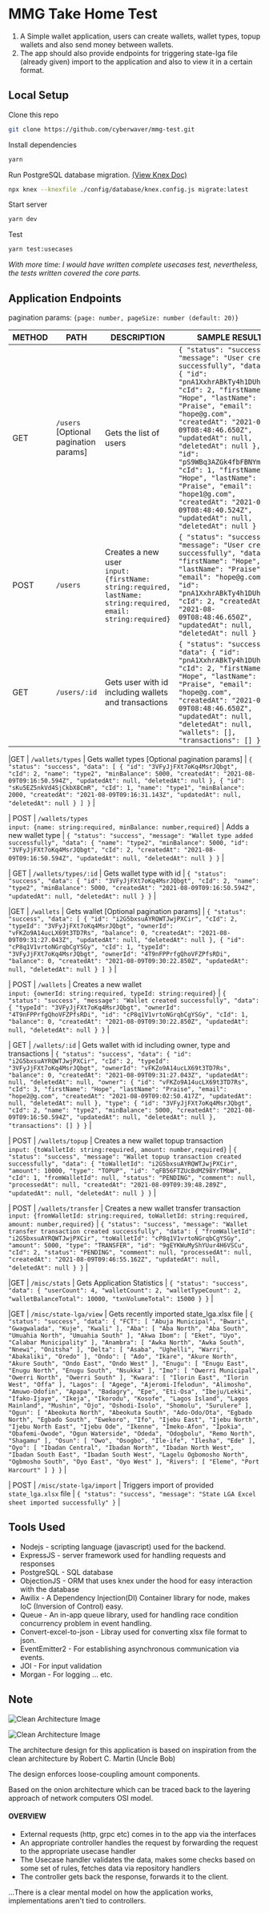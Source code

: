 # MMG Take Home Test

1. A Simple wallet application, users can create wallets, wallet types, topup wallets and also send money between wallets.
2. The app should also provide endpoints for triggering state-lga file (already given) import to the application and also to view it in a certain format.

## Local Setup

Clone this repo

```bash
git clone https://github.com/cyberwaver/mmg-test.git
```

Install dependencies

```bash
yarn
```

Run PostgreSQL database migration. [(View Knex Doc)](http://knexjs.org/)

```bash
npx knex --knexfile ./config/database/knex.config.js migrate:latest
```

Start server

```bash
yarn dev
```

Test

```bash
yarn test:usecases
```

_With more time: I would have written complete usecases test, nevertheless, the tests written covered the core parts._

## Application Endpoints

pagination params: `{page: number, pageSize: number (default: 20)}`

| METHOD | PATH                                  | DESCRIPTION                                                                                                       | SAMPLE RESULT                                                                                                                                                                                                                                                                                                                                                                                                                                                                |
| ------ | ------------------------------------- | ----------------------------------------------------------------------------------------------------------------- | ---------------------------------------------------------------------------------------------------------------------------------------------------------------------------------------------------------------------------------------------------------------------------------------------------------------------------------------------------------------------------------------------------------------------------------------------------------------------------- |
| GET    | `/users` [Optional pagination params] | Gets the list of users                                                                                            | `{ "status": "success", "message": "User created successfully", "data": [ { "id": "pnA1XxhrABkTy4h1DUhEpA", "cId": 2, "firstName": "Hope", "lastName": "Praise", "email": "hope@g.com", "createdAt": "2021-08-09T08:48:46.650Z", "updatedAt": null, "deletedAt": null }, { "id": "pS9WBq3AZGk4fbFBNYmshU", "cId": 1, "firstName": "Hope", "lastName": "Praise", "email": "hope1@g.com", "createdAt": "2021-08-09T08:48:40.524Z", "updatedAt": null, "deletedAt": null } ] }` |
| POST   | `/users`                              | Creates a new user <br/> `input: {firstName: string:required, lastName: string:required, email: string:required}` | `{ "status": "success", "message": "User created successfully", "data": { "firstName": "Hope", "lastName": "Praise", "email": "hope@g.com", "id": "pnA1XxhrABkTy4h1DUhEpA", "cId": 2, "createdAt": "2021-08-09T08:48:46.650Z", "updatedAt": null, "deletedAt": null } }`                                                                                                                                                                                                     |
| GET    | `/users/:id`                          | Gets user with id including wallets and transactions                                                              | `{ "status": "success", "data": { "id": "pnA1XxhrABkTy4h1DUhEpA", "cId": 2, "firstName": "Hope", "lastName": "Praise", "email": "hope@g.com", "createdAt": "2021-08-09T08:48:46.650Z", "updatedAt": null, "deletedAt": null, "wallets": [], "transactions": [] } }`                                                                                                                                                                                                          |

|GET | `/wallets/types` | Gets wallet types [Optional pagination params] | `{ "status": "success", "data": [ { "id": "3VFyJjFXt7oKq4MsrJQbgt", "cId": 2, "name": "type2", "minBalance": 5000, "createdAt": "2021-08-09T09:16:50.594Z", "updatedAt": null, "deletedAt": null }, { "id": "sKu5EZ5nkVd4SjCkbX8CmR", "cId": 1, "name": "type1", "minBalance": 2000, "createdAt": "2021-08-09T09:16:31.143Z", "updatedAt": null, "deletedAt": null } ] }`
|

| POST | `/wallets/types` <br/> `input: {name: string:required, minBalance: number,required}` | Adds a new wallet type | `{ "status": "success", "message": "Wallet type added successfully", "data": { "name": "type2", "minBalance": 5000, "id": "3VFyJjFXt7oKq4MsrJQbgt", "cId": 2, "createdAt": "2021-08-09T09:16:50.594Z", "updatedAt": null, "deletedAt": null } }` |

| GET | `/wallets/types/:id` | Gets wallet type with id | `{ "status": "success", "data": { "id": "3VFyJjFXt7oKq4MsrJQbgt", "cId": 2, "name": "type2", "minBalance": 5000, "createdAt": "2021-08-09T09:16:50.594Z", "updatedAt": null, "deletedAt": null } }` |

|GET | `/wallets` | Gets wallet [Optional pagination params] | `{ "status": "success", "data": [ { "id": "i2G5bxsuAYRQWTJwjPXCir", "cId": 2, "typeId": "3VFyJjFXt7oKq4MsrJQbgt", "ownerId": "vFKZo9A14ucLX69t3TD7Rs", "balance": 0, "createdAt": "2021-08-09T09:31:27.043Z", "updatedAt": null, "deletedAt": null }, { "id": "cP8q1V1vrtoNGrqbCgYSGy", "cId": 1, "typeId": "3VFyJjFXt7oKq4MsrJQbgt", "ownerId": "4T9nFPPrfgQhoVFZPfsRDi", "balance": 0, "createdAt": "2021-08-09T09:30:22.850Z", "updatedAt": null, "deletedAt": null } ] }` |

| POST | `/wallets` | Creates a new wallet <br/> `input: {ownerId: string:required, typeId: string:required}` | `{ "status": "success", "message": "Wallet created successfully", "data": { "typeId": "3VFyJjFXt7oKq4MsrJQbgt", "ownerId": "4T9nFPPrfgQhoVFZPfsRDi", "id": "cP8q1V1vrtoNGrqbCgYSGy", "cId": 1, "balance": 0, "createdAt": "2021-08-09T09:30:22.850Z", "updatedAt": null, "deletedAt": null } }` |

| GET | `/wallets/:id` | Gets wallet with id including owner, type and transactions | `{ "status": "success", "data": { "id": "i2G5bxsuAYRQWTJwjPXCir", "cId": 2, "typeId": "3VFyJjFXt7oKq4MsrJQbgt", "ownerId": "vFKZo9A14ucLX69t3TD7Rs", "balance": 0, "createdAt": "2021-08-09T09:31:27.043Z", "updatedAt": null, "deletedAt": null, "owner": { "id": "vFKZo9A14ucLX69t3TD7Rs", "cId": 3, "firstName": "Hope", "lastName": "Praise", "email": "hope2@g.com", "createdAt": "2021-08-09T09:02:50.417Z", "updatedAt": null, "deletedAt": null }, "type": { "id": "3VFyJjFXt7oKq4MsrJQbgt", "cId": 2, "name": "type2", "minBalance": 5000, "createdAt": "2021-08-09T09:16:50.594Z", "updatedAt": null, "deletedAt": null }, "transactions": [] } }` |

| POST | `/wallets/topup` | Creates a new wallet topup transaction <br/> `input: {toWalletId: string:required, amount: number,required}` | `{ "status": "success", "message": "Wallet topup transaction created successfully", "data": { "toWalletId": "i2G5bxsuAYRQWTJwjPXCir", "amount": 10000, "type": "TOPUP", "id": "qFB56FTZUcBdMZ98YrTMbW", "cId": 1, "fromWalletId": null, "status": "PENDING", "comment": null, "processedAt": null, "createdAt": "2021-08-09T09:39:48.289Z", "updatedAt": null, "deletedAt": null } }` |

| POST | `/wallets/transfer` | Creates a new wallet transfer transaction <br/> `input: {fromWalletId: string:required, toWalletId: string:required, amount: number,required}` | `{ "status": "success", "message": "Wallet transfer transaction created successfully", "data": { "fromWalletId": "i2G5bxsuAYRQWTJwjPXCir", "toWalletId": "cP8q1V1vrtoNGrqbCgYSGy", "amount": 5000, "type": "TRANSFER", "id": "9gEYKWuMyShYUur4H6VSCu", "cId": 2, "status": "PENDING", "comment": null, "processedAt": null, "createdAt": "2021-08-09T09:46:55.162Z", "updatedAt": null, "deletedAt": null } }` |

|GET | `/misc/stats` | Gets Application Statistics | `{ "status": "success", "data": { "userCount": 4, "walletCount": 2, "walletTypeCount": 2, "walletBalanceTotal": 10000, "txnVolumeTotal": 15000 } }` |

|GET | `/misc/state-lga/view` | Gets recently imported state_lga.xlsx file | `{ "status": "success", "data": { "FCT": [ "Abuja Municipal", "Bwari", "Gwagwalada", "Kuje", "Kwali" ], "Aba": [ "Aba North", "Aba South", "Umuahia North", "Umuahia South" ], "Akwa Ibom": [ "Eket", "Uyo", "Calabar Municipality" ], "Anambra": [ "Awka North", "Awka South", "Nnewi", "Onitsha" ], "Delta": [ "Asaba", "Ughelli", "Warri", "Abakaliki", "Oredo" ], "Ondo": [ "Ado", "Ikare", "Akure North", "Akure South", "Ondo East", "Ondo West" ], "Enugu": [ "Enugu East", "Enugu North", "Enugu South", "Nsukka" ], "Imo": [ "Owerri Municipal", "Owerri North", "Owerri South" ], "Kwara": [ "Ilorin East", "Ilorin West", "Offa" ], "Lagos": [ "Agege", "Ajeromi-Ifelodun", "Alimosho", "Amuwo-Odofin", "Apapa", "Badagry", "Epe", "Eti-Osa", "Ibeju/Lekki", "Ifako-Ijaye", "Ikeja", "Ikorodu", "Kosofe", "Lagos Island", "Lagos Mainland", "Mushin", "Ojo", "Oshodi-Isolo", "Shomolu", "Surulere" ], "Ogun": [ "Abeokuta North", "Abeokuta South", "Ado-Odo/Ota", "Egbado North", "Egbado South", "Ewekoro", "Ifo", "Ijebu East", "Ijebu North", "Ijebu North East", "Ijebu Ode", "Ikenne", "Imeko-Afon", "Ipokia", "Obafemi-Owode", "Ogun Waterside", "Odeda", "Odogbolu", "Remo North", "Shagamu" ], "Osun": [ "Owo", "Osogbo", "Ile-ife", "Ilesha", "Ede" ], "Oyo": [ "Ibadan Central", "Ibadan North", "Ibadan North West", "Ibadan South East", "Ibadan South West", "Lagelu Ogbomosho North", "Ogbmosho South", "Oyo East", "Oyo West" ], "Rivers": [ "Eleme", "Port Harcourt" ] } }` |

| POST | `/misc/state-lga/import` | Triggers import of provided `state_lga.xlsx` file | `{ "status": "success", "message": "State LGA Excel sheet imported successfully" }` |

## Tools Used

- Nodejs - scripting language (javascript) used for the backend.
- ExpressJS - server framework used for handling requests and responses
- PostgreSQL - SQL database
- ObjectionJS - ORM that uses knex under the hood for easy interaction with the database
- Awilix - A Dependency Injection(DI) Container library for node, makes IoC (Inversion of Control) easy.
- Queue - An in-app queue library, used for handling race condition concurrency problem in event handling.
- Convert-excel-to-json - Libray used for converting xlsx file format to json.
- EventEmitter2 - For establishing asynchronous communication via events.
- JOI - For input validation
- Morgan - For logging
  ... etc.

## Note

![Clean Architecture Image](/assets/clean-architecture-1.jpeg)

![Clean Architecture Image](/assets/clean-architecture-2.jpeg)

The architecture design for this application is based on inspiration from the clean architecture by Robert C. Martin (Uncle Bob)

The design enforces loose-coupling amount components.

Based on the onion architecture which can be traced back to the layering approach of network computers OSI model.

#### OVERVIEW

- External requests (http, grpc etc) comes in to the app via the interfaces
- An appropriate controller handles the request by forwarding the request to the appropriate usecase handler
- The Usecase handler validates the data, makes some checks based on some set of rules, fetches data via repository handlers
- The controller gets back the response, forwards it to the client.

...There is a clear mental model on how the application works, implementations aren't tied to controllers.
